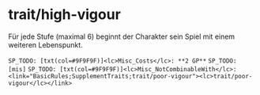 # trait/high-vigour

Für jede Stufe (maximal 6) beginnt der Charakter sein Spiel mit einem weiteren Lebenspunkt.

`SP_TODO: [txt(col=#9F9F9F)]<lc>Misc_Costs</lc>: **2 GP**`
`SP_TODO: [mis]`
`SP_TODO: [txt(col=#9F9F9F)]<lc>Misc_NotCombinableWith</lc>: <link="BasicRules;SupplementTraits;trait/poor-vigour"><lc>trait/poor-vigour</lc></link>`
